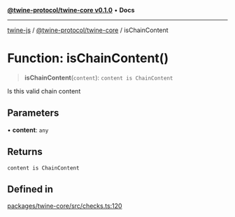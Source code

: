 [**@twine-protocol/twine-core v0.1.0**](../index.md) • **Docs**

***

[twine-js](../../../index.md) / [@twine-protocol/twine-core](../index.md) / isChainContent

# Function: isChainContent()

> **isChainContent**(`content`): `content is ChainContent`

Is this valid chain content

## Parameters

• **content**: `any`

## Returns

`content is ChainContent`

## Defined in

[packages/twine-core/src/checks.ts:120](https://github.com/twine-protocol/twine-js/blob/fb5041c7a2da4a796f653066248604ca1c5dccc6/packages/twine-core/src/checks.ts#L120)
